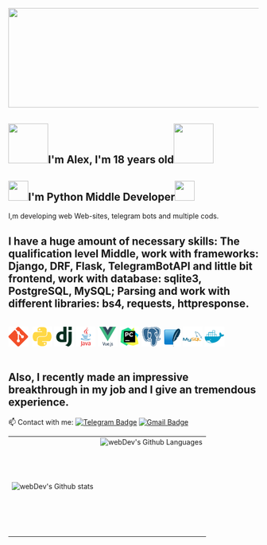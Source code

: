 <img src="https://media.giphy.com/media/58F3I3toCjPDcycntX/giphy.gif" width="1000" height="200"><br>

<img src="https://media.giphy.com/media/NJRnk63JCZ4BvCi6ZQ/giphy.gif" width="80" height="80">I'm Alex, I'm 18 years old<img src="https://media.giphy.com/media/NJRnk63JCZ4BvCi6ZQ/giphy.gif" width="80" height="80">
-----------------------------------------------------------------------------------------


<img src="https://media.giphy.com/media/SlKBbQNNZNfcPRWYW7/giphy.gif" width="40" height="40">I'm Python Middle Developer<img src="https://media.giphy.com/media/SlKBbQNNZNfcPRWYW7/giphy.gif" width="40" height="40">
-----------------------------------------------------------------------------------------

I,m developing web Web-sites, telegram bots and multiple cods.

I have a huge amount of necessary skills: The qualification level Middle, work with frameworks: Django, DRF, Flask, TelegramBotAPI and little bit frontend, work with database: sqlite3, PostgreSQL, MySQL; Parsing and work with different libraries: bs4, requests, httpresponse.
----------------------------------------------------------------------------------------
<br>
<div>
  <img src="https://github.com/devicons/devicon/blob/master/icons/git/git-original.svg" title="git" alt="git" width="40" height="40"/>&nbsp
  <img src="https://github.com/devicons/devicon/blob/master/icons/python/python-plain.svg" title="python" alt="python" width="40" height="40"/>
  <img src="https://github.com/devicons/devicon/blob/master/icons/django/django-plain.svg" title="django" alt="django" width="40" height="40"/>
  <img src="https://github.com/devicons/devicon/blob/master/icons/java/java-original-wordmark.svg" width="40" height="40"  title="Java"/>
  <img src="https://github.com/devicons/devicon/blob/master/icons/vuejs/vuejs-original-wordmark.svg" width="40" height="40"  title="Vue.js"/>
  <img src="https://github.com/devicons/devicon/blob/master/icons/pycharm/pycharm-original.svg" width="40" height="40"  title="pycharm"/>
  <img src="https://github.com/devicons/devicon/blob/master/icons/postgresql/postgresql-plain.svg" title="postgresql" width="40" height="40" alt="postgresql"/>
  <a href="https://www.sqlite.org/index.html" target="_blank" rel="noreferrer"><img src="https://github.com/devicons/devicon/blob/master/icons/sqlite/sqlite-original.svg" width="36" height="36" alt="sqlite" /></a>
   <img src="https://github.com/devicons/devicon/blob/master/icons/mysql/mysql-original-wordmark.svg" width="40" height="40"  title="Mysql" alt="sqlite"/>
  <img src="https://github.com/devicons/devicon/blob/master/icons/docker/docker-plain.svg" width="40" height="40" title="docker" alt="docker"/>
</div>
<br>


Also,
I recently made an impressive breakthrough in my job and I give an tremendous experience.
---------------------------------------------------------------------------------------

:mailbox: Contact with me: [![Telegram Badge](https://img.shields.io/badge/-looop111-blue?style=flat&logo=Telegram&logoColor=white)](https://t.me/looop111) [![Gmail Badge](https://img.shields.io/badge/-Gmail-red?style=flat&logo=Gmail&logoColor=white)](mailto:alex.yarosh.2005@gmail.com)


<table>
  <tr>
    <td>
      <img align="left" src="http://github-readme-streak-stats.herokuapp.com?user=Ruzakiiii&theme=dark&background=000000" alt="webDev's Github stats" />
    </td>
    <td>
      <img height="195px" align="right" alt="webDev's Github Languages" src="https://github-readme-stats-sigma-five.vercel.app/api/top-langs/?username=Ruzakiiii&layout=compact&layout=compact&theme=vision-friendly-dark" />
    </td>
  </tr>
</table>
